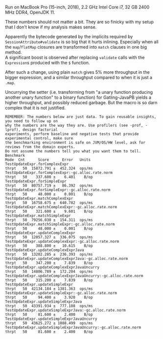 Run on MacBook Pro (15-inch, 2018), 2.2 GHz Intel Core i7, 32 GB 2400 MHz DDR4, OpenJDK 11.

These numbers should not matter a bit.
They are so finicky with my setup that I don't know if my analysis makes sense.

Apparently the bytecode generated by the implicits required by `SessionAttribute#validate`
is so big that it hurts inlining.
Especially when all the `map`/`flatMap` closures are
transformed into `match` clauses in one big method.\
A significant boost is observed after replacing `validate` calls
with the `Expression`s produced with the `$` function.

After such a change,
using plain `match` gives 5% more throughput in the bigger expression,
and a similar throughput compared to when it is just a `.map`.

Uncurrying the setter
(i.e. transforming from "a unary function producing another unary function" to a binary function)
for Gatling-JavaPB yields a higher throughput,
and possibly reduced garbage.
But the macro is so darn complex that it is not justified.

```
REMEMBER: The numbers below are just data. To gain reusable insights, you need to follow up on
why the numbers are the way they are. Use profilers (see -prof, -lprof), design factorial
experiments, perform baseline and negative tests that provide experimental control, make sure
the benchmarking environment is safe on JVM/OS/HW level, ask for reviews from the domain experts.
Do not assume the numbers tell you what you want them to tell.
Benchmark                                                                  Mode  Cnt      Score      Error   Units
TestUpdateExpr.forComplexExpr                                             thrpt   50  15872.791 ±  452.324  ops/ms
TestUpdateExpr.forComplexExpr:·gc.alloc.rate.norm                         thrpt   50    337.600 ±    6.401    B/op
TestUpdateExpr.forSimpleExpr                                              thrpt   50  80757.719 ±   86.392  ops/ms
TestUpdateExpr.forSimpleExpr:·gc.alloc.rate.norm                          thrpt   50     48.000 ±    0.001    B/op
TestUpdateExpr.matchComplexExpr                                           thrpt   50  16758.675 ±  640.782  ops/ms
TestUpdateExpr.matchComplexExpr:·gc.alloc.rate.norm                       thrpt   50    321.600 ±    9.601    B/op
TestUpdateExpr.matchSimpleExpr                                            thrpt   50  79256.030 ±  154.311  ops/ms
TestUpdateExpr.matchSimpleExpr:·gc.alloc.rate.norm                        thrpt   50     48.000 ±    0.001    B/op
TestUpdateExpr.updateComplexExpr                                          thrpt   50  12057.327 ±  336.075  ops/ms
TestUpdateExpr.updateComplexExpr:·gc.alloc.rate.norm                      thrpt   50    388.800 ±   10.615    B/op
TestUpdateExpr.updateComplexExprJava                                      thrpt   50  13202.285 ±  236.393  ops/ms
TestUpdateExpr.updateComplexExprJava:·gc.alloc.rate.norm                  thrpt   50    347.200 ±    7.839    B/op
TestUpdateExpr.updateComplexExprJavaUncurry                               thrpt   50  14806.789 ±  172.204  ops/ms
TestUpdateExpr.updateComplexExprJavaUncurry:·gc.alloc.rate.norm           thrpt   50    315.200 ±    7.839    B/op
TestUpdateExpr.updateSimpleExpr                                           thrpt   50  42134.184 ± 1381.363  ops/ms
TestUpdateExpr.updateSimpleExpr:·gc.alloc.rate.norm                       thrpt   50     94.400 ±    3.920    B/op
TestUpdateExpr.updateSimpleExprJava                                       thrpt   50  43391.934 ±  777.108  ops/ms
TestUpdateExpr.updateSimpleExprJava:·gc.alloc.rate.norm                   thrpt   50     81.600 ±    2.400    B/op
TestUpdateExpr.updateSimpleExprJavaUncurry                                thrpt   50  43625.272 ± 1088.499  ops/ms
TestUpdateExpr.updateSimpleExprJavaUncurry:·gc.alloc.rate.norm            thrpt   50     81.600 ±    2.400    B/op
```
